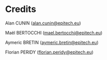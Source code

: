 # Credits

Alan CUNIN (alan.cunin@epitech.eu)

Maël BERTOCCHI (mael.bertocchi@epitech.eu)

Aymeric BRETIN (aymeric.bretin@epitech.eu)

Florian PERIDY (florian.peridy@epitech.eu)
